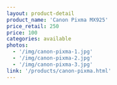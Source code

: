 ```yaml
---
layout: product-detail
product_name: 'Canon Pixma MX925'
price_retail: 250
price: 100
categories: available
photos:
  - '/img/canon-pixma-1.jpg'
  - '/img/canon-pixma-2.jpg'
  - '/img/canon-pixma-3.jpg'
link: '/products/canon-pixma.html'
---
```

